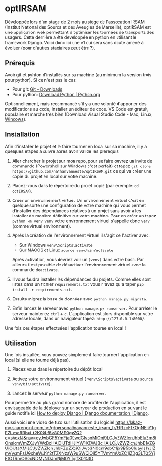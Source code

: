 # optIRSAM
Développée lors d'un stage de 2 mois au siège de l'assocation IRSAM (Institut National des Sourds et des Aveugles de Marseille), optIRSAM est une application web permettant d'optimiser les tournées de transports des usagers. Cette dernière a été developpée en python en utilisant le framework Django. Voici donc ici une v1 qui sera sans doute amené à évoluer (pour d'autres stagiaires peut être ?).

## Prérequis
Avoir git et pyhton d'installés sur sa machine (au minimum la version trois pour python).
Si ce n'est pas le cas:
- Pour git: [Git - Downloads](https://git-scm.com/downloads)
- Pour python: [Download Python | Python.org](https://www.python.org/downloads/) 

Optionnellement, mais recommandé s'il y a une volonté d'apporter des modifications au code, installer un éditeur de code. VS Code est gratuit, populaire et marche très bien ([Download Visual Studio Code - Mac, Linux, Windows](https://code.visualstudio.com/Download)).
 
## Installation
Afin d'installer le projet et le faire tourner en local sur sa machine, il y a quelques étapes à suivre après avoir validé les prérequis:
1. Aller chercher le projet sur mon repo, pour se faire ouvrez un invite de commande (Powershell sur Windows c'est parfait) et tapez `git clone https://github.com/nathanvanneste/optIRSAM.git` ce qui va créer une copie du projet en local sur votre machine.

2. Placez-vous dans le répertoire du projet copié (par exemple: `cd optIRSAM`).

3. Créer un environnement virtuel. Un environnement virtuel c'est en quelque sorte une configuration de votre machine qui vous permet d'installer des dépendances relatives à un projet sans avoir à les installer de manière définitive sur votre machine. Pour en créer un tapez `python -m venv venv` votre environnement virtuel s'appelle donc `venv` (comme virtual environment).

4. Après la création de l'environnement virtuel il s'agit de l'activer avec:
	- Sur Windows `venv\Scripts\activate`
	- Sur MACOS et Linux `source venv/bin/activate`

	Après activation, vous devriez voir un `(venv)` dans votre bash. Par ailleurs il est possible de désactiver l'environnement virtuel avec la commande `deactivate`.
5. Il vous faudra installer les dépendances du projets. Comme elles sont listés dans un fichier `requirements.txt` vous n'avez qu'à taper `pip install -r requirements.txt`.
6. Ensuite migrez la base de données avec `python manage.py migrate`.
7. Enfin lancez le serveur avec `python manage.py runserver`. Pour arrêter le serveur maintenez `ctrl` + `c`.
L'application est alors disponible sur votre adresse locale, dans un navigateur tapez: `http://127.0.0.1:8000/`.

Une fois ces étapes effectuées l'application tourne en local !
## Utilisation
Une fois installée, vous pouvez simplement faire tourner l'application en local (si elle ne tourne déjà pas).

1. Placez vous dans le répertoire du dépôt local.

2. Activez votre environnement virtuel ( `venv\Scripts\activate` ou `source venv/bin/activate`).

3. Lancez le serveur  `python manage.py runserver`.


Pour permettre au plus grand nombre de profiter de l'application, il est envisageable de la déployer sur un serveur de production en suivant le guide notifié ici [How to deploy Django | Django documentation | Django](https://docs.djangoproject.com/en/5.2/howto/deployment/).

Aussi voici une vidéo de tuto sur l'utilisation du logiciel https://lakaz-my.sharepoint.com/:v:/g/personal/navanneste_irsam_fr/ERfzcFfXOgNEnY1gF7Lzhe8Bbci-t2K00Lf5v8OME0gz7Q?e=sVoxIJ&nav=eyJwbGF5YmFja09wdGlvbnMiOnt9LCJyZWZlcnJhbEluZm8iOnsicmVmZXJyYWxBcHAiOiJTdHJlYW1XZWJBcHAiLCJyZWZlcnJhbE1vZGUiOiJtaXMiLCJyZWZlcnJhbFZpZXciOiJwb3N0cm9sbC1jb3B5bGluayIsInJlZmVycmFsUGxheWJhY2tTZXNzaW9uSWQiOiI5YTVmYmUxZC1jZDg3LTQ5YjEtOTRmOS0xNDMyNDJmNjM0YTgifX0%3D